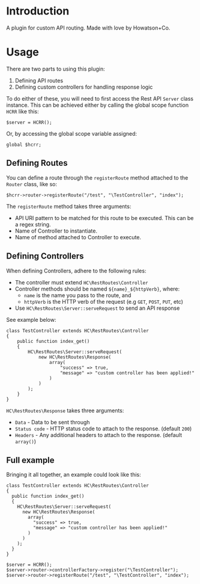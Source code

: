 

# Introduction

A plugin for custom API routing. Made with love by Howatson+Co.


# Usage

There are two parts to using this plugin:
1. Defining API routes
2. Defining custom controllers for handling response logic

To do either of these, you will need to first access the Rest API `Server` class instance. This can be achieved either by calling the global scope function `HCRR` like this:
```
$server = HCRR();
```

Or, by accessing the global scope variable assigned:
```
global $hcrr;
```


## Defining Routes

You can define a route through the `registerRoute` method attached to the `Router` class, like so:
```
$hcrr->router->registerRoute("/test", "\TestController", "index");
```

The `registerRoute` method takes three arguments: 
- API URI pattern to be matched for this route to be executed. This can be a regex string. 
- Name of Controller to instantiate.
- Name of method attached to Controller to execute.

## Defining Controllers

When defining Controllers, adhere to the following rules:
- The controller must extend `HC\RestRoutes\Controller`
- Controller methods should be named `${name}_${httpVerb}`, where:
	- `name` is the name you pass to the route, and
	- `httpVerb` is the HTTP verb of the request (e.g `GET`, `POST`, `PUT`, etc)
- Use `HC\RestRoutes\Server::serveRequest` to send an API response

See example below:

```
class TestController extends HC\RestRoutes\Controller
{
	public function index_get()
	{
		HC\RestRoutes\Server::serveRequest(
			new HC\RestRoutes\Response(
				array(
					"success" => true,
					"message" => "custom controller has been applied!"
				)
			)
		);
	}
}
```

`HC\RestRoutes\Response` takes three arguments:
- `Data` - Data to be sent through
- `Status code` - HTTP status code to attach to the response. (default `200`)
- `Headers` - Any additional headers to attach to the response. (default `array()`)

## Full example

Bringing it all together, an example could look like this:

```
class TestController extends HC\RestRoutes\Controller
{
  public function index_get()
  {
    HC\RestRoutes\Server::serveRequest(
      new HC\RestRoutes\Response(
        array(
          "success" => true,
          "message" => "custom controller has been applied!"
        )
      )
    );
  }
}

$server = HCRR();
$server->router->controllerFactory->register("\TestController");
$server->router->registerRoute("/test", "\TestController", "index");
```